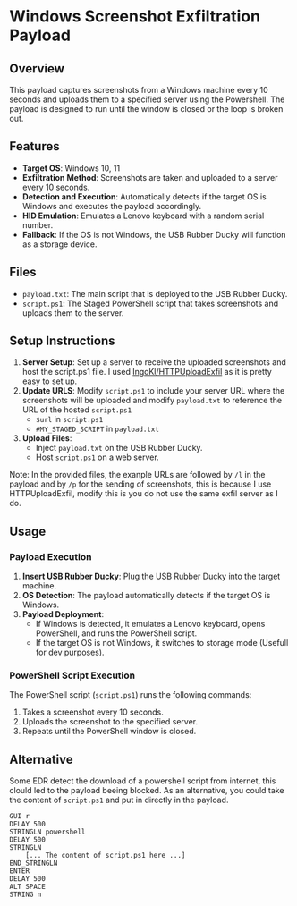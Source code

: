 # Windows Screenshot Exfiltration Payload

## Overview

This payload captures screenshots from a Windows machine every 10 seconds and uploads them to a specified server using the Powershell. The payload is designed to run until the window is closed or the loop is broken out.

## Features

- **Target OS**: Windows 10, 11
- **Exfiltration Method**: Screenshots are taken and uploaded to a server every 10 seconds.
- **Detection and Execution**: Automatically detects if the target OS is Windows and executes the payload accordingly.
- **HID Emulation**: Emulates a Lenovo keyboard with a random serial number.
- **Fallback**: If the OS is not Windows, the USB Rubber Ducky will function as a storage device.

## Files

- `payload.txt`: The main script that is deployed to the USB Rubber Ducky.
- `script.ps1`: The Staged PowerShell script that takes screenshots and uploads them to the server.

## Setup Instructions

1. **Server Setup**: Set up a server to receive the uploaded screenshots and host the script.ps1 file. I used [IngoKl/HTTPUploadExfil](https://github.com/IngoKl/HTTPUploadExfil) as it is pretty easy to set up.
2. **Update URLS**: Modify `script.ps1` to include your server URL where the screenshots will be uploaded and modify `payload.txt` to reference the URL of the hosted `script.ps1`
    - `$url` in `script.ps1`
    - `#MY_STAGED_SCRIPT` in `payload.txt`
3. **Upload Files**:
   - Inject `payload.txt` on the USB Rubber Ducky.
   - Host `script.ps1` on a web server.

Note: In the provided files, the exanple URLs are followed by `/l` in the payload and by `/p` for the sending of screenshots, this is because I use HTTPUploadExfil, modify this is you do not use the same exfil server as I do.

## Usage

### Payload Execution

1. **Insert USB Rubber Ducky**: Plug the USB Rubber Ducky into the target machine.
2. **OS Detection**: The payload automatically detects if the target OS is Windows.
3. **Payload Deployment**:
   - If Windows is detected, it emulates a Lenovo keyboard, opens PowerShell, and runs the PowerShell script.
   - If the target OS is not Windows, it switches to storage mode (Usefull for dev purposes).

### PowerShell Script Execution

The PowerShell script (`script.ps1`) runs the following commands:

1. Takes a screenshot every 10 seconds.
2. Uploads the screenshot to the specified server.
3. Repeats until the PowerShell window is closed.


## Alternative

Some EDR detect the download of a powershell script from internet, this clould led to the payload beeing blocked. As an alternative, you could take the content of `script.ps1` and put in directly in the payload.

```
GUI r
DELAY 500
STRINGLN powershell
DELAY 500
STRINGLN
    [... The content of script.ps1 here ...]
END_STRINGLN
ENTER
DELAY 500
ALT SPACE
STRING n
```
